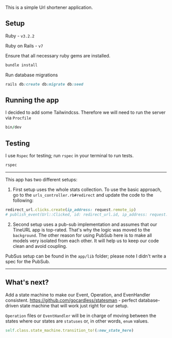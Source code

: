This is a simple Url shortener application.

## Setup
Ruby - `v3.2.2`

Ruby on Rails - `v7`

Ensure that all necessary ruby gems are installed.

```ruby
bundle install
```

Run database migrations

```ruby
rails db:create db:migrate db:seed
```

## Running the app
I decided to add some Tailwindcss. Therefore we will need to run the server via `Procfile`

```ruby
bin/dev
```


## Testing
I use `Rspec` for testing; run `rspec` in your terminal to run tests.

```ruby
rspec
```

-----

This app has two different setups:

1. First setup uses the whole stats collection. To use the basic approach, go to the `urls_controller.rb#redirect` and update the code to the following:

```ruby
redirect_url.clicks.create(ip_address: request.remote_ip)
# publish_event(Url::Clicked, id: redirect_url.id, ip_address: request.remote_ip)
```

2. Second setup uses a pub-sub implementation and assumes that our TineURL app is top-rated. That's why the logic was moved to the `background`. The other reason for using PubSub here is to make all models very isolated from each other. It will help us to keep our code clean and avoid coupling.

PubSus setup can be found in the `app/lib` folder; please note I didn't write a spec for the PubSub.

-----

## What's next?

Add a state machine to make our Event, Operation, and EvenHandler consistent. https://github.com/gocardless/statesman - perfect database-driven state machine that will work just right for our setup.

`Operation` files or `EventHandler` will be in charge of moving between the states where our states are `statuses` or, in other words, `enum` values.

```ruby
self.class.state_machine.transition_to!(:new_state_here)
```
